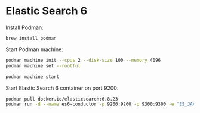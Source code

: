 # Elastic Search 6

Install Podman:

```shell
brew install podman
```

Start Podman machine:

```bash
podman machine init --cpus 2 --disk-size 100 --memory 4096
podman machine set --rootful

podman machine start
```

Start Elastic Search 6 container on port 9200:

```bash
podman pull docker.io/elasticsearch:6.8.23
podman run -d --name es6-conductor -p 9200:9200 -p 9300:9300 -e "ES_JAVA_OPTS=-Xms512m -Xmx1024m" -e "xpack.security.enabled=false" -e "discovery.type=single-node" elasticsearch:6.8.23
```

